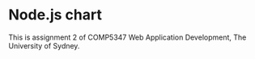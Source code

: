 # Node.js chart

This is assignment 2 of COMP5347 Web Application Development, The University of Sydney.